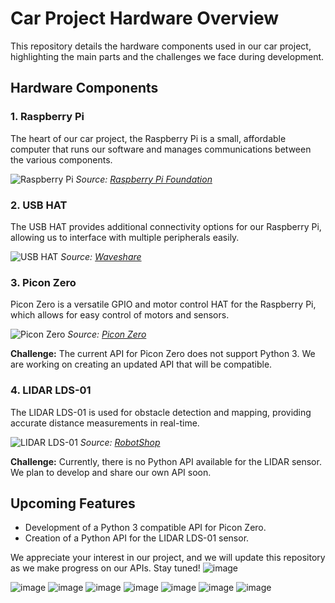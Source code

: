 # Car Project Hardware Overview

This repository details the hardware components used in our car project, highlighting the main parts and the challenges we face during development.

## Hardware Components

### 1. Raspberry Pi
The heart of our car project, the Raspberry Pi is a small, affordable computer that runs our software and manages communications between the various components.

![Raspberry Pi](https://www.raspberrypi.org/app/uploads/2020/11/Raspberry-Pi-4-Model-B.jpg)
*Source: [Raspberry Pi Foundation](https://www.raspberrypi.org/)*

### 2. USB HAT
The USB HAT provides additional connectivity options for our Raspberry Pi, allowing us to interface with multiple peripherals easily.

![USB HAT](https://www.waveshare.com/w/upload/3/3e/USB_HAT.jpg)
*Source: [Waveshare](https://www.waveshare.com/)*

### 3. Picon Zero
Picon Zero is a versatile GPIO and motor control HAT for the Raspberry Pi, which allows for easy control of motors and sensors.

![Picon Zero](https://piconzero.com/assets/img/piconzero1.jpg)
*Source: [Picon Zero](https://piconzero.com/)*

**Challenge:** The current API for Picon Zero does not support Python 3. We are working on creating an updated API that will be compatible.

### 4. LIDAR LDS-01
The LIDAR LDS-01 is used for obstacle detection and mapping, providing accurate distance measurements in real-time.

![LIDAR LDS-01](https://www.robotshop.com/media/catalog/product/cache/1/image/900x900/9df78eab33525d08d6e5fb8d27136e95/l/i/lidar-lds-01-3.png)
*Source: [RobotShop](https://www.robotshop.com/)*

**Challenge:** Currently, there is no Python API available for the LIDAR sensor. We plan to develop and share our own API soon.

## Upcoming Features
- Development of a Python 3 compatible API for Picon Zero.
- Creation of a Python API for the LIDAR LDS-01 sensor.

We appreciate your interest in our project, and we will update this repository as we make progress on our APIs. Stay tuned!
 ![image](https://github.com/user-attachments/assets/9095fbab-5405-4873-a3f0-7f27611e9bfb)

 ![image](https://github.com/user-attachments/assets/fecef43d-f67d-4c24-9a6a-7d49dd61dc4d)
 ![image](https://github.com/user-attachments/assets/1645e785-47bd-46e1-84ac-e7c079d3227d)
 ![image](https://github.com/user-attachments/assets/e50b4178-c828-47d0-ae18-02135736a63b)
 ![image](https://github.com/user-attachments/assets/57e810e7-7079-4f59-aac0-70ebdb65b395)
 ![image](https://github.com/user-attachments/assets/8388a151-ad38-4859-a7c5-f4be99a24dd3)
 ![image](https://github.com/user-attachments/assets/bcf5d401-ccd5-4de5-a6c5-3213aa91ea6d)
 ![image](https://github.com/user-attachments/assets/1dfeff01-31a1-45ac-bdb2-0f6f4ec813b2)





 

 

